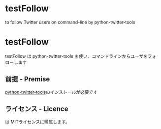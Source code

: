# testFollow
to follow Twitter users on command-line by python-twitter-tools

testFollow
=====
testFollow は python-twitter-tools を使い、コマンドラインからユーザをフォローします

前提 - Premise
-----
<a href="https://github.com/sixohsix/twitter">python-twitter-tools</a>のインストールが必要です

ライセンス - Licence
-----
 は MITライセンスに帰属します。
